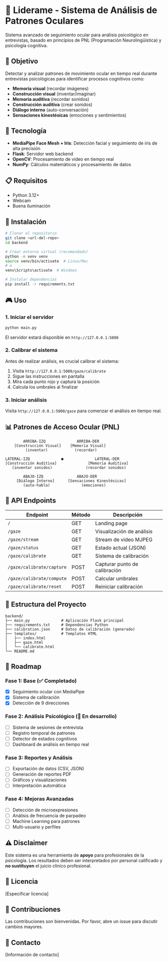 # 🧠 Liderame - Sistema de Análisis de Patrones Oculares

Sistema avanzado de seguimiento ocular para análisis psicológico en entrevistas, basado en principios de PNL (Programación Neurolingüística) y psicología cognitiva.

## 🎯 Objetivo

Detectar y analizar patrones de movimiento ocular en tiempo real durante entrevistas psicológicas para identificar procesos cognitivos como:

- **Memoria visual** (recordar imágenes)
- **Construcción visual** (inventar/imaginar)
- **Memoria auditiva** (recordar sonidos)
- **Construcción auditiva** (crear sonidos)
- **Diálogo interno** (auto-conversación)
- **Sensaciones kinestésicas** (emociones y sentimientos)

## 🔬 Tecnología

- **MediaPipe Face Mesh + Iris**: Detección facial y seguimiento de iris de alta precisión
- **Flask**: Servidor web backend
- **OpenCV**: Procesamiento de video en tiempo real
- **NumPy**: Cálculos matemáticos y procesamiento de datos

## 📋 Requisitos

- Python 3.12+
- Webcam
- Buena iluminación

## 🚀 Instalación

```bash
# Clonar el repositorio
git clone <url-del-repo>
cd backend

# Crear entorno virtual (recomendado)
python -m venv venv
source venv/bin/activate  # Linux/Mac
# o
venv\Scripts\activate  # Windows

# Instalar dependencias
pip install -r requirements.txt
```

## 🎮 Uso

### 1. Iniciar el servidor

```bash
python main.py
```

El servidor estará disponible en `http://127.0.0.1:5000`

### 2. Calibrar el sistema

Antes de realizar análisis, es crucial calibrar el sistema:

1. Visita `http://127.0.0.1:5000/gaze/calibrate`
2. Sigue las instrucciones en pantalla
3. Mira cada punto rojo y captura la posición
4. Calcula los umbrales al finalizar

### 3. Iniciar análisis

Visita `http://127.0.0.1:5000/gaze` para comenzar el análisis en tiempo real.

## 📊 Patrones de Acceso Ocular (PNL)

```
        ARRIBA-IZQ              ARRIBA-DER
    [Construcción Visual]    [Memoria Visual]
         (inventar)            (recordar)

LATERAL-IZQ              ●              LATERAL-DER
[Construcción Auditiva]              [Memoria Auditiva]
   (inventar sonidos)               (recordar sonidos)

        ABAJO-IZQ               ABAJO-DER
     [Diálogo Interno]      [Sensaciones Kinestésicas]
        (auto-habla)              (emociones)
```

## 🔧 API Endpoints

| Endpoint | Método | Descripción |
|----------|--------|-------------|
| `/` | GET | Landing page |
| `/gaze` | GET | Visualización de análisis |
| `/gaze/stream` | GET | Stream de video MJPEG |
| `/gaze/status` | GET | Estado actual (JSON) |
| `/gaze/calibrate` | GET | Sistema de calibración |
| `/gaze/calibrate/capture` | POST | Capturar punto de calibración |
| `/gaze/calibrate/compute` | POST | Calcular umbrales |
| `/gaze/calibrate/reset` | POST | Reiniciar calibración |

## 📁 Estructura del Proyecto

```
backend/
├── main.py              # Aplicación Flask principal
├── requirements.txt     # Dependencias Python
├── calibration.json     # Datos de calibración (generado)
├── templates/           # Templates HTML
│   ├── index.html
│   ├── gaze.html
│   └── calibrate.html
└── README.md
```

## 🔮 Roadmap

### Fase 1: Base (✅ Completado)
- [x] Seguimiento ocular con MediaPipe
- [x] Sistema de calibración
- [x] Detección de 9 direcciones

### Fase 2: Análisis Psicológico (🚧 En desarrollo)
- [ ] Sistema de sesiones de entrevista
- [ ] Registro temporal de patrones
- [ ] Detector de estados cognitivos
- [ ] Dashboard de análisis en tiempo real

### Fase 3: Reportes y Análisis
- [ ] Exportación de datos (CSV, JSON)
- [ ] Generación de reportes PDF
- [ ] Gráficos y visualizaciones
- [ ] Interpretación automática

### Fase 4: Mejoras Avanzadas
- [ ] Detección de microexpresiones
- [ ] Análisis de frecuencia de parpadeo
- [ ] Machine Learning para patrones
- [ ] Multi-usuario y perfiles

## ⚠️ Disclaimer

Este sistema es una herramienta de **apoyo** para profesionales de la psicología. Los resultados deben ser interpretados por personal calificado y **no sustituyen** el juicio clínico profesional.

## 📄 Licencia

[Especificar licencia]

## 👥 Contribuciones

Las contribuciones son bienvenidas. Por favor, abre un issue para discutir cambios mayores.

## 📧 Contacto

[Información de contacto]

